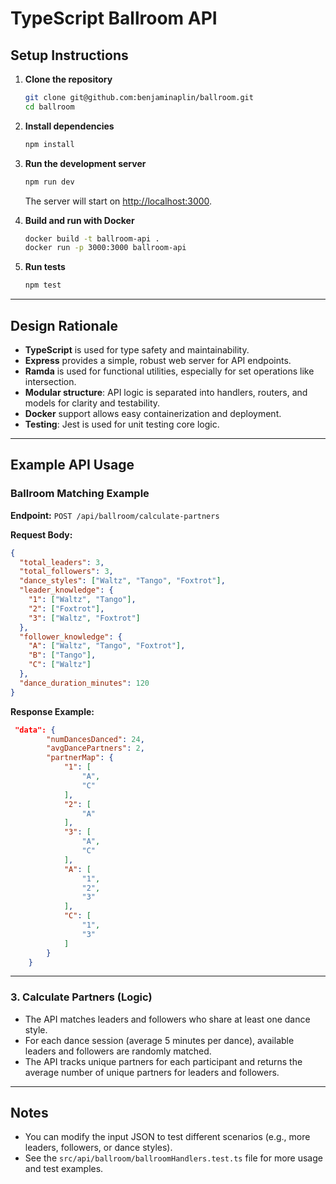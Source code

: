 # TypeScript Ballroom API

## Setup Instructions

1. **Clone the repository**
   ```sh
   git clone git@github.com:benjaminaplin/ballroom.git
   cd ballroom
   ```

2. **Install dependencies**
   ```sh
   npm install
   ```

3. **Run the development server**
   ```sh
   npm run dev
   ```
   The server will start on [http://localhost:3000](http://localhost:3000).

4. **Build and run with Docker**
   ```sh
   docker build -t ballroom-api .
   docker run -p 3000:3000 ballroom-api
   ```

5. **Run tests**
   ```sh
   npm test
   ```

---

## Design Rationale

- **TypeScript** is used for type safety and maintainability.
- **Express** provides a simple, robust web server for API endpoints.
- **Ramda** is used for functional utilities, especially for set operations like intersection.
- **Modular structure**: API logic is separated into handlers, routers, and models for clarity and testability.
- **Docker** support allows easy containerization and deployment.
- **Testing**: Jest is used for unit testing core logic.

---

## Example API Usage

### Ballroom Matching Example
**Endpoint:** `POST /api/ballroom/calculate-partners`

**Request Body:**
```json
{
  "total_leaders": 3,
  "total_followers": 3,
  "dance_styles": ["Waltz", "Tango", "Foxtrot"],
  "leader_knowledge": {
    "1": ["Waltz", "Tango"],
    "2": ["Foxtrot"],
    "3": ["Waltz", "Foxtrot"]
  },
  "follower_knowledge": {
    "A": ["Waltz", "Tango", "Foxtrot"],
    "B": ["Tango"],
    "C": ["Waltz"]
  },
  "dance_duration_minutes": 120
}
```

**Response Example:**
```json
 "data": {
        "numDancesDanced": 24,
        "avgDancePartners": 2,
        "partnerMap": {
            "1": [
                "A",
                "C"
            ],
            "2": [
                "A"
            ],
            "3": [
                "A",
                "C"
            ],
            "A": [
                "1",
                "2",
                "3"
            ],
            "C": [
                "1",
                "3"
            ]
        }
    }
```

---

### 3. Calculate Partners (Logic)
- The API matches leaders and followers who share at least one dance style.
- For each dance session (average 5 minutes per dance), available leaders and followers are randomly matched.
- The API tracks unique partners for each participant and returns the average number of unique partners for leaders and followers.

---

## Notes
- You can modify the input JSON to test different scenarios (e.g., more leaders, followers, or dance styles).
- See the `src/api/ballroom/ballroomHandlers.test.ts` file for more usage and test examples.
